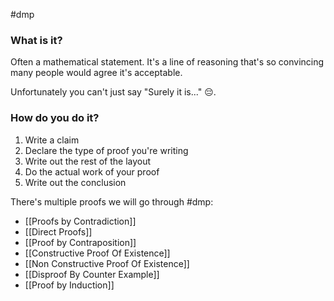#dmp 


### What is it?
Often a mathematical statement. It's a line of reasoning that's so convincing many people would agree it's acceptable. 

Unfortunately you can't just say "Surely it is..." 😔. 

### How do you do it?
1. Write a claim
2. Declare the type of proof you're writing
3. Write out the rest of the layout 
4. Do the actual work of your proof
5. Write out the conclusion

There's multiple proofs we will go through #dmp:
- [[Proofs by Contradiction]]
- [[Direct Proofs]]
- [[Proof by Contraposition]]
- [[Constructive Proof Of Existence]]
- [[Non Constructive Proof Of Existence]]
- [[Disproof By Counter Example]]
- [[Proof by Induction]]

